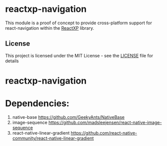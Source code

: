 # reactxp-navigation
This module is a proof of concept to provide cross-platform support for react-navigation within the [ReactXP](https://microsoft.github.io/reactxp/) library.

## License
This project is licensed under the MIT License - see the [LICENSE](LICENSE) file for details
# reactxp-navigation

# Dependencies:
1. native-base
https://github.com/GeekyAnts/NativeBase
2. image-sequence
https://github.com/madsleejensen/react-native-image-sequence
3. react-native-linear-gradient
https://github.com/react-native-community/react-native-linear-gradient
